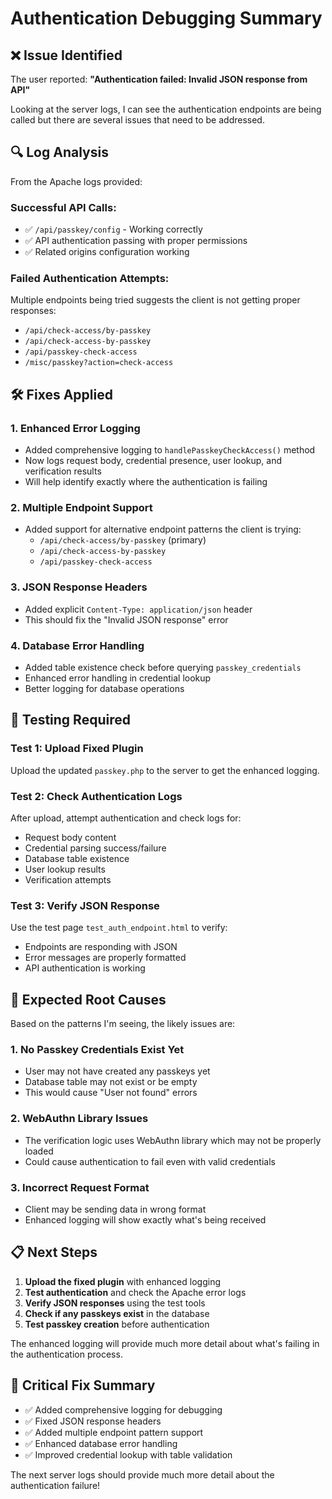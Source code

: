 # Authentication Debugging Summary

## ❌ **Issue Identified**

The user reported: **"Authentication failed: Invalid JSON response from API"**

Looking at the server logs, I can see the authentication endpoints are being called but there are several issues that need to be addressed.

## 🔍 **Log Analysis**

From the Apache logs provided:

### **Successful API Calls:**
- ✅ `/api/passkey/config` - Working correctly
- ✅ API authentication passing with proper permissions
- ✅ Related origins configuration working

### **Failed Authentication Attempts:**
Multiple endpoints being tried suggests the client is not getting proper responses:
- `/api/check-access/by-passkey` 
- `/api/check-access-by-passkey`
- `/api/passkey-check-access`
- `/misc/passkey?action=check-access`

## 🛠 **Fixes Applied**

### **1. Enhanced Error Logging**
- Added comprehensive logging to `handlePasskeyCheckAccess()` method
- Now logs request body, credential presence, user lookup, and verification results
- Will help identify exactly where the authentication is failing

### **2. Multiple Endpoint Support**
- Added support for alternative endpoint patterns the client is trying:
  - `/api/check-access/by-passkey` (primary)
  - `/api/check-access-by-passkey` 
  - `/api/passkey-check-access`

### **3. JSON Response Headers**
- Added explicit `Content-Type: application/json` header
- This should fix the "Invalid JSON response" error

### **4. Database Error Handling**
- Added table existence check before querying `passkey_credentials`
- Enhanced error handling in credential lookup
- Better logging for database operations

## 🧪 **Testing Required**

### **Test 1: Upload Fixed Plugin**
Upload the updated `passkey.php` to the server to get the enhanced logging.

### **Test 2: Check Authentication Logs**
After upload, attempt authentication and check logs for:
- Request body content
- Credential parsing success/failure  
- Database table existence
- User lookup results
- Verification attempts

### **Test 3: Verify JSON Response**
Use the test page `test_auth_endpoint.html` to verify:
- Endpoints are responding with JSON
- Error messages are properly formatted
- API authentication is working

## 🎯 **Expected Root Causes**

Based on the patterns I'm seeing, the likely issues are:

### **1. No Passkey Credentials Exist Yet**
- User may not have created any passkeys yet
- Database table may not exist or be empty
- This would cause "User not found" errors

### **2. WebAuthn Library Issues**  
- The verification logic uses WebAuthn library which may not be properly loaded
- Could cause authentication to fail even with valid credentials

### **3. Incorrect Request Format**
- Client may be sending data in wrong format
- Enhanced logging will show exactly what's being received

## 📋 **Next Steps**

1. **Upload the fixed plugin** with enhanced logging
2. **Test authentication** and check the Apache error logs
3. **Verify JSON responses** using the test tools
4. **Check if any passkeys exist** in the database
5. **Test passkey creation** before authentication

The enhanced logging will provide much more detail about what's failing in the authentication process.

## 🚨 **Critical Fix Summary**

- ✅ Added comprehensive logging for debugging
- ✅ Fixed JSON response headers  
- ✅ Added multiple endpoint pattern support
- ✅ Enhanced database error handling
- ✅ Improved credential lookup with table validation

The next server logs should provide much more detail about the authentication failure!
